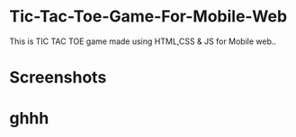 # Tic-Tac-Toe-Game-For-Mobile-Web
This is TIC TAC TOE game made using HTML,CSS &amp; JS for Mobile web..
# Screenshots
<h1>ghhh</h1>
